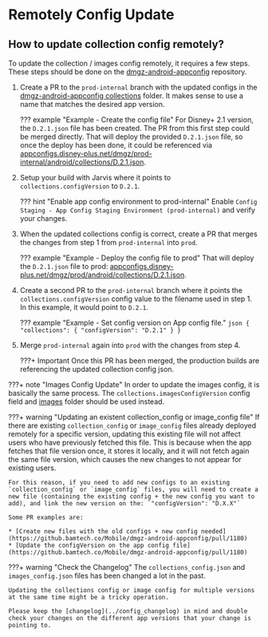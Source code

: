 # Remotely Config Update

## How to update collection config remotely?

To update the collection / images config remotely, it requires a few steps. These steps should be done on the [dmgz-android-appconfig](https://github.bamtech.co/Mobile/dmgz-android-appconfig) repository.  

1. Create a PR to the `prod-internal` branch with the updated configs in the [dmgz-android-appconfig collections](https://github.bamtech.co/Mobile/dmgz-android-appconfig/tree/prod/outputs/android/collections) folder. It makes sense to use a name that matches the desired app version.

    ??? example "Example - Create the config file"
        For Disney+ 2.1 version, the `D.2.1.json` file has been created. The PR from this first step could be merged directly. That will deploy the provided `D.2.1.json` file, so once the deploy has been done, it could be referenced via [appconfigs.disney-plus.net/dmgz/prod-internal/android/collections/D.2.1.json](https://appconfigs.disney-plus.net/dmgz/prod-internal/android/collections/D.2.1.json).

2. Setup your build with Jarvis where it points to `collections.configVersion` to `D.2.1`.

    ??? hint "Enable app config environment to prod-internal"
        Enable `Config Staging - App Config Staging Environment (prod-internal)` and verify your changes.  

3. When the updated collections config is correct, create a PR that merges the changes from step 1 from `prod-internal` into `prod`.

    ??? example "Example - Deploy the config file to prod"
        That will deploy the `D.2.1.json` file to prod: [appconfigs.disney-plus.net/dmgz/prod/android/collections/D.2.1.json](https://appconfigs.disney-plus.net/dmgz/prod/android/collections/D.2.1.json).

4. Create a second PR to the `prod-internal` branch where it points the `collections.configVersion` config value to the filename used in step 1. In this example, it would point to `D.2.1`.

    ??? example "Example - Set config version on App config file."
        ```json
        {
        "collections": {
            "configVersion": "D.2.1"
        }
        }
        ```

5. Merge `prod-internal` again into `prod` with the changes from step 4.

    ???+ Important
        Once this PR has been merged, the production builds are referencing the updated collection config json.

???+ note "Images Config Update"
    In order to update the images config, it is basically the same process. The `collections.imagesConfigVersion` config field and [images](https://github.bamtech.co/Mobile/dmgz-android-appconfig/tree/prod/outputs/android/collections/images) folder should be used instead.

???+ warning "Updating an existent collection_config or image_config file"
    If there are existing `collection_config` or `image_config` files already deployed remotely for a specific version, updating this existing file will not affect users who have previously fetched this file. This is because when the app fetches that file version once, it stores it locally, and it will not fetch again the same file version, which causes the new changes to not appear for existing users.

    For this reason, if you need to add new configs to an existing `collection_config` or `image_config` files, you will need to create a new file (containing the existing config + the new config you want to add), and link the new version on the: `"configVersion": "D.X.X"`
    
    Some PR examples are: 

    * [Create new files with the old configs + new config needed](https://github.bamtech.co/Mobile/dmgz-android-appconfig/pull/1180)
    * [Update the configVersion on the app config file](https://github.bamtech.co/Mobile/dmgz-android-appconfig/pull/1180)

???+ warning "Check the Changelog"
    The `collections_config.json` and `images_config.json` files has been changed a lot in the past.

    Updating the collections config or image config for multiple versions at the same time might be a tricky operation. 
    
    Please keep the [changelog](../config_changelog) in mind and double check your changes on the different app versions that your change is pointing to.     
